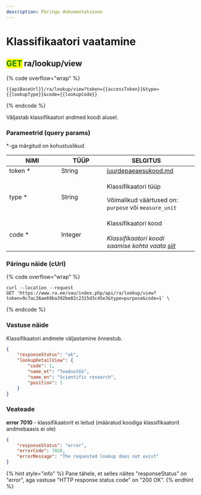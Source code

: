 ```yaml
---
description: Päringu dokumentatsioon
---
```


# Klassifikaatori vaatamine

## <mark style="color:green;">GET</mark> ra/lookup/view

{% code overflow="wrap" %}
```
{{apiBaseUrl}}/ra/lookup/view?token={{accessToken}}&type={{lookupType}}&code={{lookupCode}}
```
{% endcode %}

Väljastab klassifikaatori andmed koodi alusel.

### Parameetrid (query params)

\*-ga märgitud on kohustuslikud

<table><thead><tr><th width="123">NIMI</th><th width="106">TÜÜP</th><th>SELGITUS</th><th data-hidden></th></tr></thead><tbody><tr><td>token *</td><td>String</td><td><a data-mention href="../../juurdepaeaesukood.md">juurdepaeaesukood.md</a></td><td></td></tr><tr><td>type *</td><td>String</td><td><p>Klassifikaatori tüüp</p><p></p><p>Võimalikud väärtused on: <code>purpose</code> või <code>measure_unit</code></p></td><td></td></tr><tr><td>code *</td><td>Integer</td><td>Klassifikaatori kood<br><br><em>Klassifikaatori koodi saamise kohta vaata</em> <a href="klassifikaatorite-sirvimine.md#vastuse-naeide"><em>siit</em></a></td><td></td></tr></tbody></table>

### Päringu näide (cUrl)

{% code overflow="wrap" %}
```shell
curl --location --request 
GET 'https://www.ra.ee/vau/index.php/api/ra/lookup/view?token=9c7ac26ae69ba392be82c2315d3c45e3&type=purpose&code=1' \
```
{% endcode %}

### Vastuse näide

Klassifikaatori andmete väljastamine õnnestub.&#x20;

```json
{
    "responseStatus": "ok",
    "lookupDetailView": {
        "code": 1,
        "name_et": "Teadustöö",
        "name_en": "Scientific research",
        "position": 1
    }
}
```

### Veateade

**error 7010** - klassifikaatorit ei leitud (määratud koodiga klassifikaatorit andmebaasis ei ole)

```json
{
    "responseStatus": "error",
    "errorCode": 7010,
    "errorMessage": "The requested lookup does not exist"
}
```

{% hint style="info" %}
Pane tähele, et selles näites "responseStatus" on "error", aga vastuse "HTTP response status code" on "200 OK".
{% endhint %}
